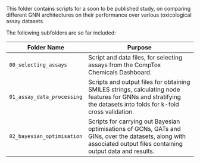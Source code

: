 This folder contains scripts for a soon to be published study, on comparing different GNN architectures on their performance over various toxicological assay datasets.

The following subfolders are so far included:

| Folder Name | Purpose |
|----------|---------|
|  `00_selecting_assays`  | Script and data files, for selecting assays from the CompTox Chemicals Dashboard. |
|  `01_assay_data_processing`  | Scripts and output files for obtaining SMILES strings, calculating node features for GNNs and stratifying the datasets into folds for k-fold cross validation. |
|  `02_bayesian_optimisation`  | Scripts for carrying out Bayesian optimisations of GCNs, GATs and GINs, over the datasets, along with associated output files containing output data and results. |

